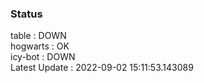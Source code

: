 ### Status


table : DOWN  
hogwarts : OK  
icy-bot : DOWN  
Latest Update : 2022-09-02 15:11:53.143089
